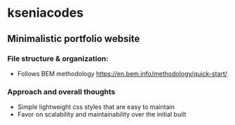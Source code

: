 # kseniacodes
## Minimalistic portfolio website

### File structure & organization: 
* Follows BEM methodology https://en.bem.info/methodology/quick-start/

### Approach and overall thoughts
* Simple lightweight css styles that are easy to maintain
* Favor on scalability and maintainability over the initial built